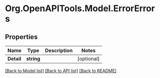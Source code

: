 
# Org.OpenAPITools.Model.ErrorErrors

## Properties

Name | Type | Description | Notes
------------ | ------------- | ------------- | -------------
**Detail** | **string** |  | [optional] 

[[Back to Model list]](../README.md#documentation-for-models)
[[Back to API list]](../README.md#documentation-for-api-endpoints)
[[Back to README]](../README.md)

